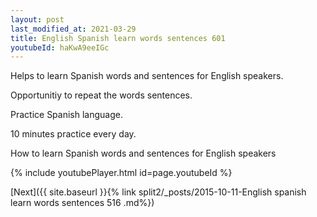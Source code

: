 ```yaml
---
layout: post
last_modified_at: 2021-03-29
title: English Spanish learn words sentences 601 
youtubeId: haKwA9eeIGc
---
```

 
 
Helps to learn Spanish words and sentences for English speakers.

Opportunitiy to repeat the words sentences. 

Practice Spanish language. 
 
10 minutes practice every day. 
 
How to learn Spanish words and sentences for English speakers 
 
{% include youtubePlayer.html id=page.youtubeId %}
 
 
[Next]({{ site.baseurl }}{% link  split2/_posts/2015-10-11-English spanish learn words sentences 516 .md%})
 
